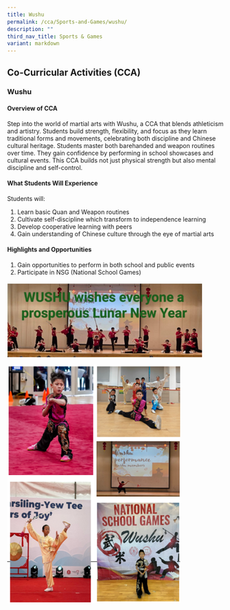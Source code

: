 ```yaml
---
title: Wushu
permalink: /cca/Sports-and-Games/wushu/
description: ""
third_nav_title: Sports & Games
variant: markdown
---
```

## Co-Curricular&nbsp;Activities&nbsp;(CCA)

### Wushu
#### Overview of CCA 

Step into the world of martial arts with Wushu, a CCA that blends athleticism and artistry. Students build strength, flexibility, and focus as they learn traditional forms and movements, celebrating both discipline and Chinese cultural heritage. Students master both barehanded and weapon routines over time. They gain confidence by performing in school showcases and cultural events. This CCA builds not just physical strength but also mental discipline and self-control.

#### What Students Will Experience 
Students will: 
1. Learn basic Quan and Weapon routines  
2. Cultivate self-discipline which transform to independence learning  
3. Develop cooperative learning with peers 
4. Gain understanding of Chinese culture through the eye of martial arts 

#### Highlights and Opportunities 

1. Gain opportunities to perform in both school and public events 
2. Participate in NSG (National School Games) 

<img src="/images/2025/Cca/w1.jpg" style="width:90%"><br>

<img src="/images/2025/Cca/w2.png" style="width:80%"><br>